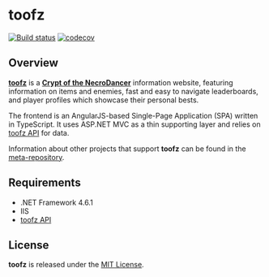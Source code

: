# toofz

[![Build status](https://ci.appveyor.com/api/projects/status/83e8eikypiri2lhi/branch/master?svg=true)](https://ci.appveyor.com/project/leonard-thieu/toofz-necrodancer-webclient/branch/master)
[![codecov](https://codecov.io/gh/leonard-thieu/crypt.toofz.com/branch/master/graph/badge.svg)](https://codecov.io/gh/leonard-thieu/crypt.toofz.com)

## Overview

[**toofz**](https://crypt.toofz.com/) is a [**Crypt of the NecroDancer**](http://necrodancer.com/) information website, featuring information on items and enemies, 
fast and easy to navigate leaderboards, and player profiles which showcase their personal bests.

The frontend is an AngularJS-based Single-Page Application (SPA) written in TypeScript. It uses ASP.NET MVC as a thin supporting layer and relies on 
[toofz API](https://github.com/leonard-thieu/api.toofz.com) for data.

Information about other projects that support **toofz** can be found in the [meta-repository](https://github.com/leonard-thieu/toofz-necrodancer).

## Requirements

* .NET Framework 4.6.1
* IIS
* [toofz API](https://github.com/leonard-thieu/api.toofz.com)

## License

**toofz** is released under the [MIT License](LICENSE).
